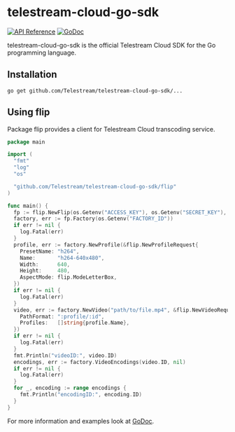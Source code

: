 # telestream-cloud-go-sdk

[![API Reference](http://img.shields.io/badge/api-reference-blue.svg)](http://cloud.telestream.net/docs#api)
[![GoDoc](https://godoc.org/github.com/Telestream/telestream-cloud-go-sdk?status.svg)](http://godoc.org/github.com/Telestream/telestream-cloud-go-sdk)

telestream-cloud-go-sdk is the official Telestream Cloud SDK for the Go programming language.

## Installation


    go get github.com/Telestream/telestream-cloud-go-sdk/...


## Using flip

Package flip provides a client for Telestream Cloud transcoding service.

```go
package main

import (
  "fmt"
  "log"
  "os"

  "github.com/Telestream/telestream-cloud-go-sdk/flip"
)

func main() {
  fp := flip.NewFlip(os.Getenv("ACCESS_KEY"), os.Getenv("SECRET_KEY"), nil)
  factory, err := fp.Factory(os.Getenv("FACTORY_ID"))
  if err != nil {
    log.Fatal(err)
  }
  profile, err := factory.NewProfile(&flip.NewProfileRequest{
    PresetName: "h264",
    Name:       "h264-640x480",
    Width:      640,
    Height:     480,
    AspectMode: flip.ModeLetterBox,
  })
  if err != nil {
    log.Fatal(err)
  }
  video, err := factory.NewVideo("path/to/file.mp4", &flip.NewVideoRequest{
    PathFormat: ":profile/:id",
    Profiles:   []string{profile.Name},
  })
  if err != nil {
    log.Fatal(err)
  }
  fmt.Println("videoID:", video.ID)
  encodings, err := factory.VideoEncodings(video.ID, nil)
  if err != nil {
    log.Fatal(err)
  }
  for _, encoding := range encodings {
    fmt.Println("encodingID:", encoding.ID)
  }
}
```

For more information and examples look at [GoDoc](http://godoc.org/github.com/Telestream/telestream-cloud-go-sdk/flip).
